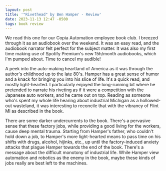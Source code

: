 ```yaml
---
layout: post
title: '"Rivethead" by Ben Hamper - Review'
date: 2023-11-13 12:47 -0500
tags: book review
---
```


We read this one for our Copia Automation employee book club. I breezed through it as an audiobook
over the weekend. It was an easy read, and the audiobook narrator felt perfect for the subject
matter. It was also my first time making use of Spotify Premium's new 15h/month audiobooks, which
I'm pumped about. Time to cancel my audible!

A peek into the auto-making heartland of America as it was through the author's childhood up to the
late 80's. Hamper has a great sense of humor and a knack for bringing you into his slice of life.
It's a quick read, and mostly light-hearted. I particularly enjoyed the long-running bit where he
pretended to narrate his riveting as if it were a competition with the Japanese auto workers, and he
came out on top. Reading as someone who's spent my whole life hearing about industrial Michigan as a
hollowed-out wasteland, it was interesting to reconcile that with the vibrancy of Flint MI as
described in the book.

There are some darker undercurrents to the book. There's a pervasive sense that these factory jobs,
while providing a good living for the workers, cause deep mental trauma. Starting from Hamper's
father, who couldn't hold down a job, to Hamper's more light-hearted means to pass time on his
shifts with drugs, alcohol, hijinks, etc., up until the factory-induced anxiety attacks that plague
Hamper towards the end of the book. There's a message about the difficult monotony of industrial
life. While Hamper view automation and robotics as the enemy in the book, maybe these kinds of jobs
really are best left to the machines.
